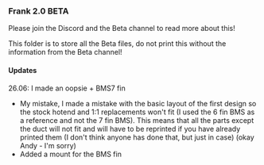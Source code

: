 ### Frank 2.0 BETA

Please join the Discord and the Beta channel to read more about this!

This folder is to store all the Beta files, do not print this without the information from the Beta channel!

#### Updates

26.06: I made an oopsie + BMS7 fin
- My mistake, I made a mistake with the basic layout of the first design so the stock hotend and 1:1 replacements won't fit (I used the 6 fin BMS as a reference and not the 7 fin BMS). This means that all the parts except the duct will not fit and will have to be reprinted if you have already printed them (I don't think anyone has done that, but just in case) (okay Andy - I'm sorry)
- Added a mount for the BMS fin